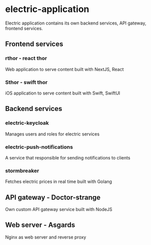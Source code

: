 # electric-application

Electric application contains its own backend services, API gateway, frontend services. 

## Frontend services

### rthor - react thor

Web application to serve content built with NextJS, React

### Sthor - swift thor 

iOS application to serve content built with Swift, SwiftUI

## Backend services

### electric-keycloak

Manages users and roles for electric services

### electric-push-notifications

A service that responsible for sending notifications to clients

### stormbreaker

Fetches electric prices in real time built with Golang

## API gateway - Doctor-strange 

Own custom API gateway service built with NodeJS

## Web server - Asgards

Nginx as web server and reverse proxy


